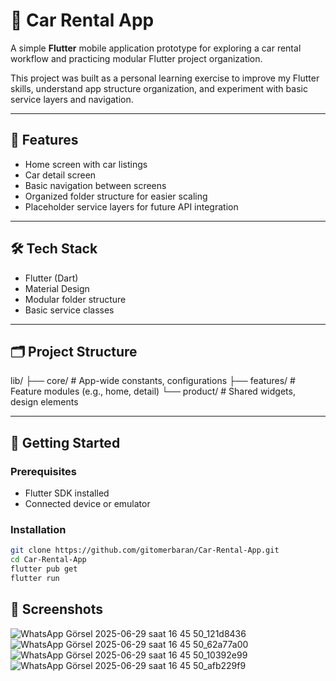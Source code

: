 # 🚗 Car Rental App

A simple **Flutter** mobile application prototype for exploring a car rental workflow and practicing modular Flutter project organization.

This project was built as a personal learning exercise to improve my Flutter skills, understand app structure organization, and experiment with basic service layers and navigation.

---

## 📱 Features

- Home screen with car listings
- Car detail screen
- Basic navigation between screens
- Organized folder structure for easier scaling
- Placeholder service layers for future API integration

---

## 🛠️ Tech Stack

- Flutter (Dart)
- Material Design
- Modular folder structure
- Basic service classes

---

## 🗂️ Project Structure

lib/
├── core/ # App-wide constants, configurations
├── features/ # Feature modules (e.g., home, detail)
└── product/ # Shared widgets, design elements


---

## 🚀 Getting Started

### Prerequisites
- Flutter SDK installed
- Connected device or emulator

### Installation

```bash
git clone https://github.com/gitomerbaran/Car-Rental-App.git
cd Car-Rental-App
flutter pub get
flutter run
```
## 📸 Screenshots 
![WhatsApp Görsel 2025-06-29 saat 16 45 50_121d8436](https://github.com/user-attachments/assets/3a820719-fd36-4649-828f-c605a8dcec93) 
![WhatsApp Görsel 2025-06-29 saat 16 45 50_62a77a00](https://github.com/user-attachments/assets/525b6ab1-f1e1-4eb1-9e07-376af706b411)
![WhatsApp Görsel 2025-06-29 saat 16 45 50_10392e99](https://github.com/user-attachments/assets/e645d1c4-11c9-4f8f-b154-d6d682eb812d)
![WhatsApp Görsel 2025-06-29 saat 16 45 50_afb229f9](https://github.com/user-attachments/assets/dd3b7a77-ab70-4d93-a64a-7ec234a7060b)




